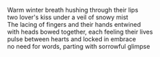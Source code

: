 Warm winter breath hushing through their lips   
two lover's kiss under a veil of snowy mist   
The lacing of fingers and their hands entwined   
with heads bowed together, each feeling their lives   
pulse between hearts and locked in embrace   
no need for words, parting with sorrowful glimpse    
